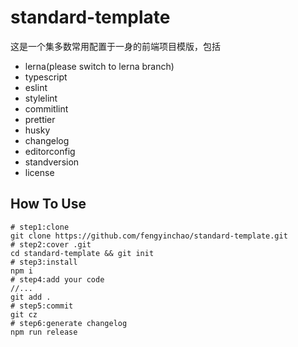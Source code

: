# standard-template

这是一个集多数常用配置于一身的前端项目模版，包括

- lerna(please switch to lerna branch)
- typescript
- eslint
- stylelint
- commitlint
- prettier
- husky
- changelog
- editorconfig
- standversion
- license

## How To Use

```shell
# step1:clone
git clone https://github.com/fengyinchao/standard-template.git
# step2:cover .git
cd standard-template && git init
# step3:install
npm i
# step4:add your code
//...
git add .
# step5:commit
git cz
# step6:generate changelog
npm run release
```
